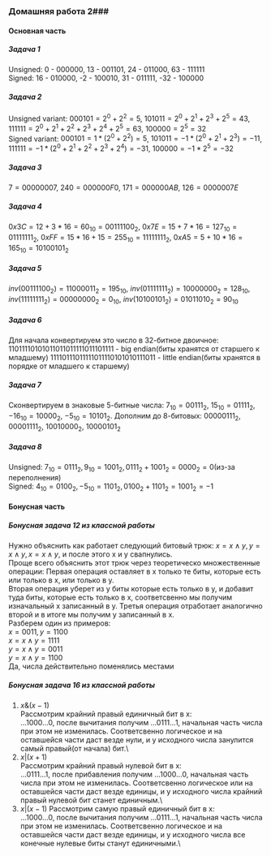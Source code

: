 ### Домашняя работа 2###
#### Основная часть ####
##### Задача 1 ######
Unsigned: 0 - 000000, 13 - 001101, 24 - 011000, 63 - 111111\
Signed: 16 - 010000, -2 - 100010, 31 - 011111, -32 - 100000
##### Задача 2 ######
Unsigned variant: $000101 = 2^{0} + 2^{2} = 5$, $101011 = 2^{0} + 2^{1} + 2^{3} + 2^{5} = 43$, $111111 = 2^{0} + 2^{1}+ 2^{2}+ 2^{3}+ 2^{4}+ 2^{5} = 63$, $100000 = 2^{5} = 32$\
Signed variant: $000101 = 1*(2^{0} + 2^{2}) = 5$, $101011 = -1*(2^{0} + 2^{1} + 2^{3}) = -11$, $111111 = -1*(2^{0} + 2^{1}+ 2^{2}+ 2^{3}+ 2^{4}) = -31$, $100000 = -1 * 2^{5} = -32$
##### Задача 3 ######
$7 = 00000007$, $240 = 000000F0$, $171 = 000000AB$, $126 = 0000007E$
##### Задача 4 ######
$0x3C = 12 + 3*16 = 60_{10} = 00111100_{2}$, $0x7E = 15 + 7*16 = 127_{10} = 01111111_{2}$, $0xFF = 15*16 + 15 = 255_{10} = 11111111_{2}$, $0xA5 = 5 + 10*16 = 165_{10} = 10100101_{2}$
##### Задача 5 ######
$inv(00111100_{2}) = 11000011_{2} = 195_{10}$, $inv(01111111_{2}) = 10000000_{2} = 128_{10}$, $inv(11111111_{2}) = 00000000_{2} =  0_{10}$, $inv(10100101_{2}) = 01011010_{2} = 90_{10}$
##### Задача 6 ######
Для начала конвертируем это число в 32-битное двоичное:
$11011110101011011011111011101111$ - big endian(биты хранятся от старшего к младшему)
$11110111011111011110101010111011$ - little endian(биты хранятся в порядке от младшего к старшему)
##### Задача 7 ######
Сконвертируем в знаковые 5-битные числа:
$7_{10} = 00111_{2}$, $15_{10} = 01111_{2}$, $-16_{10} = 10000_{2}$, $-5_{10} = 10101_{2}$.
Дополним до 8-битовых:
$00000111_{2}$, $00001111_{2}$, $10010000_{2}$, $10000101_{2}$
##### Задача 8 ######
Unsigned: $7_{10} = 0111_{2}, 9_{10} = 1001_{2}, 0111_{2} + 1001_{2} = 0000_{2} = 0$(из-за переполнения)\
Signed: $4_{10} = 0100_{2}, -5_{10} = 1101_{2}, 0100_{2} + 1101_{2} = 1001_{2} = -1$
#### Бонусная часть ####
##### Бонусная задача 12 из классной работы #####
Нужно объяснить как работает следующий битовый трюк:
$x = x \wedge y, y = x \wedge y, x = x \wedge y$, и после этого x и y свапнулись.\
Проще всего объяснить этот трюк через теоретическо множественные операции:
Первая операция оставляет в x только те биты, которые есть или только в x, или только в y.\
Вторая операция уберет из y биты которые есть только в y, и добавит туда биты, которые есть только в x, соответсвенно мы получим изначальный x записанный в y.
Третья операция отработает аналогично второй и в итоге мы получим y записанный в x.\
Разберем один из примеров:\
$x = 0011, y = 1100$\
$x = x \wedge y = 1111$\
$y = x \wedge y = 0011$\
$y = x \wedge y = 1100$\
Да, числа действительно поменялись местами
##### Бонусная задача 16 из классной работы #####
1. $x \& (x-1)$\
Рассмотрим крайний правый единичный бит в x:\
$\dots 1000\dots 0$, после вычитания получим $\dots 0111\dots 1$, начальная часть числа при этом не изменилась.
Соответсвенно логическое и на оставшейся части даст везде нули, и у исходного числа занулится самый правый(от начала) бит.\
2. $x | (x+1)$\
Рассмотрим крайний правый нулевой бит в x:\
$\dots 0111\dots 1$, после прибавления получим $\dots 1000\dots 0$, начальная часть числа при этом не изменилась.
Соответсвенно логическое или на оставшейся части даст везде единицы, и у исходного числа крайний правый нулевой бит станет единичным.\
3. $x | (x-1)$
Рассмотрим самую правый единичный бит в x:\
$\dots 1000\dots 0$, после вычитания получим $\dots 0111\dots 1$, начальная часть числа при этом не изменилась.
Соответсвенно логическое и на оставшейся части даст везде единицы, и у исходного числа все конечные нулевые биты станут единичными.\

